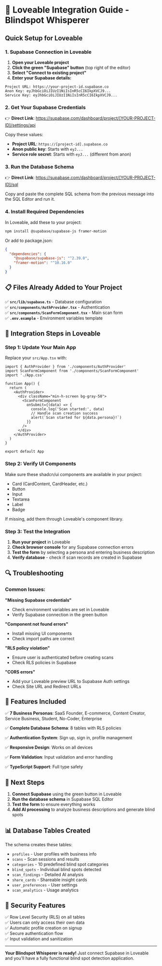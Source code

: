 # 🚀 Loveable Integration Guide - Blindspot Whisperer

## Quick Setup for Loveable

### 1. **Supabase Connection in Loveable**

1. **Open your Loveable project**
2. **Click the green "Supabase" button** (top right of the editor)
3. **Select "Connect to existing project"**
4. **Enter your Supabase details:**

```env
Project URL: https://your-project-id.supabase.co
Anon Key: eyJhbGciOiJIUzI1NiIsInR5cCI6IkpXVCJ9...
Service Key: eyJhbGciOiJIUzI1NiIsInR5cCI6IkpXVCJ9...
```

### 2. **Get Your Supabase Credentials**

👉 **Direct Link**: https://supabase.com/dashboard/project/[YOUR-PROJECT-ID]/settings/api

Copy these values:
- **Project URL**: `https://[project-id].supabase.co`
- **Anon public key**: Starts with `eyJ...`
- **Service role secret**: Starts with `eyJ...` (different from anon)

### 3. **Run the Database Schema**

👉 **Direct Link**: https://supabase.com/dashboard/project/[YOUR-PROJECT-ID]/sql

Copy and paste the complete SQL schema from the previous message into the SQL Editor and run it.

### 4. **Install Required Dependencies**

In Loveable, add these to your project:

```bash
npm install @supabase/supabase-js framer-motion
```

Or add to package.json:
```json
{
  "dependencies": {
    "@supabase/supabase-js": "^2.39.0",
    "framer-motion": "^10.16.0"
  }
}
```

## 📋 Files Already Added to Your Project

✅ **`src/lib/supabase.ts`** - Database configuration  
✅ **`src/components/AuthProvider.tsx`** - Authentication  
✅ **`src/components/ScanFormComponent.tsx`** - Main scan form  
✅ **`.env.example`** - Environment variables template

## 🔧 Integration Steps in Loveable

### Step 1: Update Your Main App

Replace your `src/App.tsx` with:

```tsx
import { AuthProvider } from './components/AuthProvider'
import ScanFormComponent from './components/ScanFormComponent'
import './App.css'

function App() {
  return (
    <AuthProvider>
      <div className="min-h-screen bg-gray-50">
        <ScanFormComponent 
          onSubmit={(data) => {
            console.log('Scan started:', data)
            // Handle scan creation success
            alert(`Scan started for ${data.persona}!`)
          }}
        />
      </div>
    </AuthProvider>
  )
}

export default App
```

### Step 2: Verify UI Components

Make sure these shadcn/ui components are available in your project:
- Card (CardContent, CardHeader, etc.)
- Button
- Input
- Textarea
- Label
- Badge

If missing, add them through Loveable's component library.

### Step 3: Test the Integration

1. **Run your project** in Loveable
2. **Check browser console** for any Supabase connection errors
3. **Test the form** by selecting a persona and entering business description
4. **Verify database** - check if scan records are created in Supabase

## 🔍 Troubleshooting

### Common Issues:

**"Missing Supabase credentials"**
- Check environment variables are set in Loveable
- Verify Supabase connection in the green button

**"Component not found errors"**
- Install missing UI components
- Check import paths are correct

**"RLS policy violation"**
- Ensure user is authenticated before creating scans
- Check RLS policies in Supabase

**"CORS errors"**
- Add your Loveable preview URL to Supabase Auth settings
- Check Site URL and Redirect URLs

## 🎯 Features Included

✅ **7 Business Personas**: SaaS Founder, E-commerce, Content Creator, Service Business, Student, No-Coder, Enterprise

✅ **Complete Database Schema**: 8 tables with RLS policies

✅ **Authentication System**: Sign up, sign in, profile management

✅ **Responsive Design**: Works on all devices

✅ **Form Validation**: Input validation and error handling

✅ **TypeScript Support**: Full type safety

## 🚀 Next Steps

1. **Connect Supabase** using the green button in Loveable
2. **Run the database schema** in Supabase SQL Editor
3. **Test the form** to ensure everything works
4. **Add AI processing** to analyze business descriptions and generate blind spots

## 📊 Database Tables Created

The schema creates these tables:
- `profiles` - User profiles with business info
- `scans` - Scan sessions and results  
- `categories` - 10 predefined blind spot categories
- `blind_spots` - Individual blind spots detected
- `scan_findings` - Detailed AI analysis
- `share_cards` - Shareable insight cards
- `user_preferences` - User settings
- `scan_analytics` - Usage analytics

## 🔐 Security Features

✅ Row Level Security (RLS) on all tables  
✅ Users can only access their own data  
✅ Automatic profile creation on signup  
✅ Secure authentication flow  
✅ Input validation and sanitization

---

**Your Blindspot Whisperer is ready!** Just connect Supabase in Loveable and you'll have a fully functional blind spot detection application.